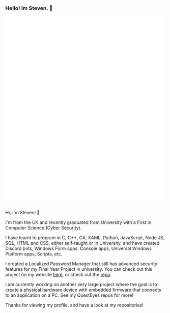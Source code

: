 ### Hello! Im Steven. 👋
![Github Stats Overview](https://github.com/robotprobot/github-stats/blob/master/generated/overview.svg?raw=true)
![Github Stats Overview](https://github.com/robotprobot/github-stats/blob/master/generated/languages.svg?raw=true)

Hi, I'm Steven! 👋

I'm from the UK and recently graduated from University with a First in Computer Science (Cyber Security).

I have learnt to program in C, C++, C#, XAML, Python, JavaScript, Node.JS, SQL, HTML and CSS, either self-taught or in University, and have created Discord bots, Windows Form apps, Console apps, Universal Windows Platform apps, Scripts, etc.

I created a Localized Password Manager that still has advanced security features for my Final Year Project in university.
You can check out this project on my website [here](https://www.stevenwheeler.co.uk/passdefend), or check out the [repo](https://www.github.com/robotprobot/passdefend).

I am currently working on another very large project where the goal is to create a physical hardware device with embedded firmware that connects to an application on a PC. See my QuestEyes repos for more!

Thanks for viewing my profile, and have a look at my repositories!

